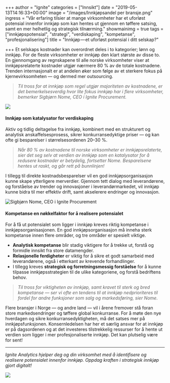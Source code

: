 +++
author = "Ignite"
categories = ["Innsikt"]
date = "2019-05-13T14:16:33+00:00"
image = "/images/Innkjøpsandel per bransje.png"
ingress = "Vår erfaring tilsier at mange virksomheter har et uforløst potensial innenfor innkjøp som kan hentes ut gjennom en tøffere satsing, samt en mer helhetlig og strategisk tilnærming."
showmainimg = true
tags = ["innkjøpspotensial", "strategi", "verdiskaping", "kompetanse", "profesjonalisering"]
title = "Innkjøp — et uforløst potensial i ditt selskap?"

+++
Et selskaps kostnader kan overordnet deles i to kategorier; lønn og innkjøp. For de fleste virksomheter er innkjøp den klart største av disse to. En gjennomgang av regnskapene til alle norske virksomheter viser at innkjøpsrelaterte kostnader utgjør nærmere 80 % av de totale kostnadene. Trenden internasjonalt er at andelen øker som følge av et sterkere fokus på kjernevirksomheten — og dermed mer outsourcing.

> _Til tross for at innkjøp som regel utgjør majoriteten av kostnadene, er det bemerkelsesverdig hvor lite fokus innkjøp har i flere virksomheter, bemerker Sigbjørn Nome, CEO i Ignite Procurement._

![](https://cdn-images-1.medium.com/max/1200/1*DtskpugXxUP71KDStYgelw.png)

#### Innkjøp som katalysator for verdiskaping

Aktiv og tidlig deltagelse fra innkjøp, kombinert med en strukturert og analytisk anskaffelsesprosess, sikrer konkurransedyktige priser — og kan ofte gi besparelser i størrelsesordenen 20–30 %.

> _Når 80 % av kostnadene til norske virksomheter er innkjøpsrelaterte, sier det seg selv at verdien av innkjøp som en katalysator for å redusere kostnader er betydelig, fortsetter Nome. Besparelsene hentes ut raskt, og går rett på bunnlinjen!_

I tillegg til direkte kostnadsbesparelser vil en god innkjøpsorganisasjon kunne skape ytterligere merverdier. Gjennom tett dialog med leverandørene, og forståelse av trender og innovasjoner i leverandørmarkedet, vil innkjøp kunne bidra til mer effektiv drift, samt akselerere endringer og innovasjon.

![Sigbjørn Nome, CEO i Ignite Procurement](https://cdn-images-1.medium.com/max/800/1*-5-4I6S_0aprP0kK4PNpPg.jpeg)

#### Kompetanse en nøkkelfaktor for å realisere potensialet

For å få ut potensialet som ligger i innkjøp kreves riktig kompetanse i innkjøpsorganisasjonen. En god innkjøpsorganisasjon må inneha sterk kompetanse innen flere områder, og tre områder er spesielt viktige.

* **Analytisk kompetanse** blir stadig viktigere for å trekke ut, forstå og formidle innsikt fra store datamengder.
* **Relasjonelle ferdigheter** er viktig for å sikre et godt samarbeid med leverandørene, også i etterkant av krevende forhandlinger.
* I tillegg kreves **strategisk og forretningsmessig forståelse** for å kunne tilpasse innkjøpsstrategien til de ulike kategoriene, og forstå bedriftens behov.

> _Til tross for viktigheten av innkjøp, samt kravet til sterk og bred kompetanse — ser vi ofte en tendens til at innkjøp nedprioriteres til fordel for andre funksjoner som salg og markedsføring, sier Nome._

Flere bransjer i Norge — og andre land — vil i årene fremover stå foran store markedsendringer og tøffere global konkurranse. For å møte den nye hverdagen og sikre konkurransedyktigheten, må det satses mer på innkjøpsfunksjonen. Konsernledelsen har her et særlig ansvar for at innkjøp er på dagsordenen og at det investeres tilstrekkelig ressurser for å hente ut verdien som ligger i mer profesjonaliserte innkjøp. Det kan plutselig være for sent!

***

_Ignite Analytics hjelper deg og din virksomhet med å identifisere og realisere potensialet innenfor innkjøp. Oppdag kraften i strategisk innkjøp gjort digitalt!_

[![](https://cdn-images-1.medium.com/max/800/1*wNfW3gtCL-EO9XYJOYYSnQ.png)](https://www.ignite.no/ignite-analytics/demo/)